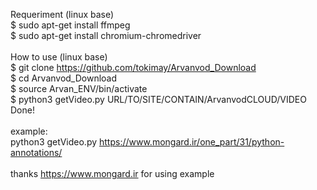 
Requeriment (linux base)  <br />
$ sudo apt-get install ffmpeg  <br />
$ sudo apt-get install chromium-chromedriver  <br />
 <br />
How to use (linux base)  <br />
$ git clone https://github.com/tokimay/Arvanvod_Download  <br />
$ cd Arvanvod_Download  <br />
$ source Arvan_ENV/bin/activate  <br />
$ python3 getVideo.py URL/TO/SITE/CONTAIN/ArvanvodCLOUD/VIDEO  <br />
Done!  <br />
 <br />
example:  <br />
python3 getVideo.py https://www.mongard.ir/one_part/31/python-annotations/  <br />
 <br />
thanks https://www.mongard.ir for using example  <br />
